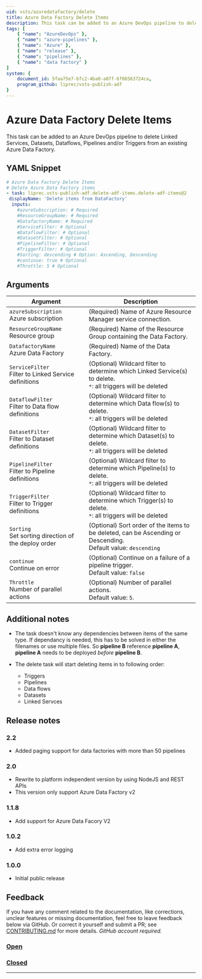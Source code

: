 ```yaml
---
uid: vsts/azuredatafactory/delete
title: Azure Data Factory Delete Items
description: This task can be added to an Azure DevOps pipeline to delete Linked Services, Datasets, Dataflows, Pipelines and/or Triggers from an existing Azure Data Factory.
tags: [
    { "name": "AzureDevOps" },
    { "name": "azure-pipelines" },
    { "name": "Azure" },
    { "name": "release" },
    { "name": "pipelines" },
    { "name": "data factory" }
]
system: {
    document_id: 5faa75e7-bfc2-4ba0-a07f-6f06563724ca,
    program_github: liprec/vsts-publish-adf
}
---
```


# Azure Data Factory Delete Items

This task can be added to an Azure DevOps pipeline to delete Linked Services, Datasets, Dataflows, Pipelines and/or Triggers from an existing Azure Data Factory.

## YAML Snippet

```yaml
# Azure Data Factory Delete Items
# Delete Azure Data Factory items
- task: liprec.vsts-publish-adf.delete-adf-items.delete-adf-items@2
 displayName: 'Delete items from DataFactory'
  inputs:
    #azureSubscription: # Required
    #ResourceGroupName: # Required
    #DatafactoryName: # Required
    #ServiceFilter: # Optional
    #DataflowFilter: # Optional
    #DatasetFilter: # Optional
    #PipelineFilter: # Optional
    #TriggerFilter: # Optional
    #Sorting: descending # Option: Ascending, Descending
    #continue: true # Optional
    #Throttle: 5 # Optional
```

## Arguments

| Argument | Description |
|----------|-------------|
| `azureSubscription`<br>Azure subscription | (Required) Name of Azure Resource Manager service connection.|
| `ResourceGroupName`<br>Resource group | (Required) Name of the Resource Group containing the Data Factory.|
| `DatafactoryName`<br>Azure Data Factory | (Required) Name of the Data Factory.|
| `ServiceFilter`<br>Filter to Linked Service definitions | (Optional) Wildcard filter to determine which Linked Service(s) to delete.<br>`*`: all triggers will be deleted|
| `DataflowFilter`<br>Filter to Data flow definitions | (Optional) Wildcard filter to determine which Data flow(s) to delete.<br>`*`: all triggers will be deleted|
| `DatasetFilter`<br>Filter to Dataset definitions | (Optional) Wildcard filter to determine which Dataset(s) to delete.<br>`*`: all triggers will be deleted|
| `PipelineFilter`<br>Filter to Pipeline definitions | (Optional) Wildcard filter to determine which Pipeline(s) to delete.<br>`*`: all triggers will be deleted|
| `TriggerFilter`<br>Filter to Trigger definitions | (Optional) Wildcard filter to determine which Trigger(s) to delete.<br>`*`: all triggers will be deleted|
| `Sorting`<br>Set sorting direction of the deploy order | (Optional) Sort order of the items to be deleted, can be Ascending or Descending.<br>Default value: `descending`|
| `continue`<br>Continue on error | (Optional) Continue on a failure of a pipeline trigger.<br>Default value: `false`|
| `Throttle`<br> Number of parallel actions| (Optional) Number of parallel actions.<br>Default value: `5`.|

## Additional notes

- The task doesn't know any dependencies between items of the same type. If dependancy is needed, this has to be solved in either the filenames or use multiple files. So **pipeline B** reference **pipeline A**, **pipeline A** needs to be deployed *before* **pipeline B**.

- The delete task will start deleting items in to following order:
    - Triggers
    - Pipelines
    - Data flows
    - Datasets
    - Linked Servces

## Release notes

### 2.2

- Added paging support for data factories with more than 50 pipelines

### 2.0

- Rewrite to platform independent version by using NodeJS and REST APIs
- This version only support Azure Data Factory v2

### 1.1.8

- Add support for Azure Data Facory V2

### 1.0.2

- Add extra error logging

### 1.0.0

- Initial public release

## Feedback

If you have any comment related to the documentation, like corrections, unclear features or missing documentation, feel free to leave feedback below via GitHub. Or correct it yourself and submit a PR; see [CONTRIBUTING.md](https://github.com/liprec/azurebi-docs/blob/master/.github/CONTRIBUTING.md) for more details.
*GitHub account required.*

### [**Open**](#tab/docs-open)

### [**Closed**](#tab/docs-closed)

***
